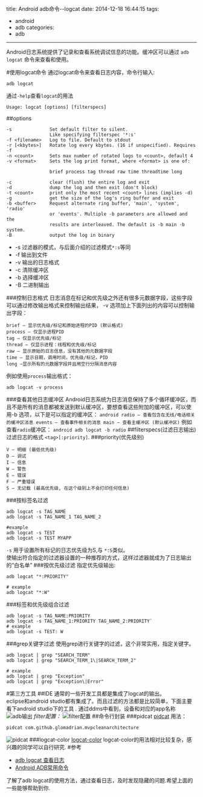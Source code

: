 title: Android adb命令--logcat
date: 2014-12-18 16:44:15
tags:
- android
- adb
categories:
- adb

---
  Android日志系统提供了记录和查看系统调试信息的功能。缓冲区可以通过 `adb logcat` 命令来查看和使用。  
  
#使用logcat命令
  通过logcat命令来查看日志内容，命令行输入:
  ``` android
  adb logcat
  ```
  通过`-help`查看`logcat`的用法
  ``` android
  Usage: logcat [options] [filterspecs]
  ```
##options
  ``` android
  -s              Set default filter to silent.
                  Like specifying filterspec '*:s'
  -f <filename>   Log to file. Default to stdout
  -r [<kbytes>]   Rotate log every kbytes. (16 if unspecified). Requires -f
  -n <count>      Sets max number of rotated logs to <count>, default 4
  -v <format>     Sets the log print format, where <format> is one of:

                  brief process tag thread raw time threadtime long

  -c              clear (flush) the entire log and exit
  -d              dump the log and then exit (don't block)
  -t <count>      print only the most recent <count> lines (implies -d)
  -g              get the size of the log's ring buffer and exit
  -b <buffer>     Request alternate ring buffer, 'main', 'system', 'radio'
                  or 'events'. Multiple -b parameters are allowed and the
                  results are interleaved. The default is -b main -b system.
  -B              output the log in binary
  ```
  * -s 过滤器的模式，与后面介绍的过滤模式`*:s`等同
  * -f 输出到文件
  * -v 输出的日志格式
  * -c 清除缓冲区
  * -b 选择缓冲区
  * -B 二进制输出
  
###控制日志格式
  日志消息在标记和优先级之外还有很多元数据字段，这些字段可以通过修改输出格式来控制输出结果， -v 选项加上下面列出的内容可以控制输出字段：
  ``` shell
  brief — 显示优先级/标记和原始进程的PID (默认格式)
  process — 仅显示进程PID
  tag — 仅显示优先级/标记
  thread — 仅显示进程：线程和优先级/标记
  raw — 显示原始的日志信息，没有其他的元数据字段
  time — 显示日期，调用时间，优先级/标记，PID
  long —显示所有的元数据字段并且用空行分隔消息内容
  ```
  例如使用`process`输出格式：
  ``` android
  adb logcat -v process
  ```
###查看其他日志缓冲区
Android日志系统为日志消息保持了多个循环缓冲区，而且不是所有的消息都被发送到默认缓冲区，要想查看这些附加的缓冲区，可以使用-b 选项，以下是可以指定的缓冲区：
    ``` android
radio — 查看包含在无线/电话相关的缓冲区消息
events — 查看事件相关的消息
main — 查看主缓冲区 (默认缓冲区)
    ```
例如查看`radio`缓冲区：
	``` android
	adb logcat -b radio
	```
##filterspecs(过滤日志输出)
过滤日志的格式 `<tag>[:priority]`.
###priority(优先级别)
``` shell
V — 明细 (最低优先级)
D — 调试
I — 信息
W — 警告
E — 错误
F — 严重错误
S — 无记载 (最高优先级, 在这个级别上不会打印任何信息)
```
###按标签名过滤
``` shell
adb logcat -s TAG_NAME
adb logcat -s TAG_NAME_1 TAG_NAME_2

#example
adb logcat -s TEST
adb logcat -s TEST MYAPP
```
`-s` 用于设置所有标记的日志优先级为S,与 `*:S`类似。  
使输出符合指定的过滤器设置的一种推荐的方式，这样过滤器就成为了日志输出的“白名单”
###按优先级过滤
指定优先级输出:
``` shell
adb logcat "*:PRIORITY"

# example
adb logcat "*:W"
```

###标签和优先级组合过滤
``` shell
adb logcat -s TAG_NAME:PRIORITY  
adb logcat -s TAG_NAME_1:PRIORITY TAG_NAME_2:PRIORITY` 
# example  
adb logcat -s TEST: W
```
###grep关键字过滤
使用grep进行关键字的过滤，这个非常实用，指定关键字。
``` shell
adb logcat | grep "SEARCH_TERM"
adb logcat | grep "SEARCH_TERM_1\|SEARCH_TERM_2"

# example
adb logcat | grep "Exception"
adb logcat | grep "Exception\|Error"
```
#第三方工具
##IDE
通常的一些开发工具都是集成了logcat的输出。  
eclipse和android studio都有集成了。而且过滤的方法都是比较简单，下面主要看下android studio下的工具  .
通过ddms中看到，设备和对应的app名称
![adb输出](http://pic.yupoo.com/yeungeek/Ei2ZNbaS/medish.jpg)
*filter配置：*
![filter配置](http://pic.yupoo.com/yeungeek/Ei31D1xs/medish.jpg)
##命令行封装
###pidcat
[pidcat](https://github.com/JakeWharton/pidcat)
用法：
``` shell
pidcat com.github.glomadrian.mvpcleanarchitecture
```
![pidcat](http://pic.yupoo.com/yeungeek/Ei33QObV/gzTdO.jpg)
###logcat-color
[logcat-color](https://github.com/marshall/logcat-color)
logcat-color的用法相对比较复杂，感兴趣的同学可以自行研究.
#参考
* [adb logcat 查看日志](http://blog.csdn.net/xyz_lmn/article/details/7004710)
* [Android ADB常用命令](http://segmentfault.com/a/1190000000426049)


了解了adb logcat的使用方法，通过查看日志，及时发现隐藏的问题.希望上面的一些能够帮助到你.